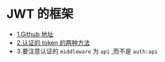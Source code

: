 # JWT 的框架

* [1.Github 地址](https://github.com/tymondesigns/jwt-auth)
* [2.认证的 token 的两种方法](http://jwt-auth.readthedocs.io/en/develop/quick-start/#authenticated-requests)
* 3.要注意认证的 `middleware` 为 `api` ,而不是 `auth:api`
